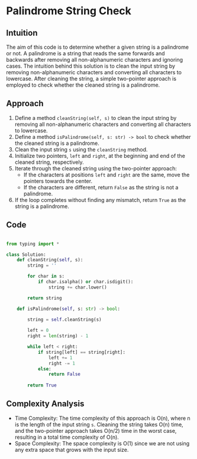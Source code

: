 # Palindrome String Check

## Intuition
The aim of this code is to determine whether a given string is a palindrome or not. A palindrome is a string that reads the same forwards and backwards after removing all non-alphanumeric characters and ignoring cases. The intuition behind this solution is to clean the input string by removing non-alphanumeric characters and converting all characters to lowercase. After cleaning the string, a simple two-pointer approach is employed to check whether the cleaned string is a palindrome.

## Approach
1. Define a method `cleanString(self, s)` to clean the input string by removing all non-alphanumeric characters and converting all characters to lowercase.
2. Define a method `isPalindrome(self, s: str) -> bool` to check whether the cleaned string is a palindrome.
3. Clean the input string `s` using the `cleanString` method.
4. Initialize two pointers, `left` and `right`, at the beginning and end of the cleaned string, respectively.
5. Iterate through the cleaned string using the two-pointer approach:
   - If the characters at positions `left` and `right` are the same, move the pointers towards the center.
   - If the characters are different, return `False` as the string is not a palindrome.
6. If the loop completes without finding any mismatch, return `True` as the string is a palindrome.

## Code
```python

from typing import *

class Solution:
    def cleanString(self, s):
        string = ''

        for char in s:
            if char.isalpha() or char.isdigit():
                string += char.lower()

        return string

    def isPalindrome(self, s: str) -> bool:
        
        string = self.cleanString(s)

        left = 0 
        right = len(string) - 1

        while left < right:
            if string[left] == string[right]:
                left += 1
                right -= 1
            else:
                return False
    
        return True

```

## Complexity Analysis
- Time Complexity: The time complexity of this approach is O(n), where n is the length of the input string `s`. Cleaning the string takes O(n) time, and the two-pointer approach takes O(n/2) time in the worst case, resulting in a total time complexity of O(n).
- Space Complexity: The space complexity is O(1) since we are not using any extra space that grows with the input size.

